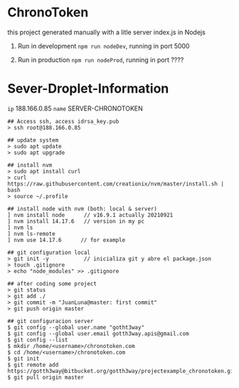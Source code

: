 # ChronoToken

this project generated manually with a litle server index.js in Nodejs

1. Run in development `npm run nodeDev`, running in port 5000

1. Run in production `npm run nodeProd`, running in port ????

# Sever-Droplet-Information

`ip` 188.166.0.85
`name` SERVER-CHRONOTOKEN

    ## Access ssh, access idrsa_key.pub
    > ssh root@188.166.0.85

    ## update system
    > sudo apt update
    > sudo apt upgrade

    ## install nvm
    > sudo apt install curl
    > curl https://raw.githubusercontent.com/creationix/nvm/master/install.sh | bash
    > source ~/.profile

    ## install node with nvm (both: local & server)
    ] nvm install node      // v16.9.1 actually 20210921
    ] nvm install 14.17.6   // version in my pc
    ] nvm ls
    ] nvm ls-remote
    ] nvm use 14.17.6      // for example

    ## git configuration local
    > git init -y           // inicializa git y abre el package.json
    > touch .gitignore
    > echo "node_modules" >> .gitignore

    ## after coding some project
    > git status
    > git add ./
    > git commit -m "JuanLuna@master: first commit"
    > git push origin master

    ## git configuracion server
    $ git config --global user.name "gotht3way"
    $ git config --global user.email gotth3way.apis@gmail.com
    $ git config --list
    $ mkdir /home/<username>/chronotoken.com
    $ cd /home/<username>/chronotoken.com
    $ git init
    $ git remote add https://gotth3way@bitbucket.org/gotth3way/projectexample_chronotoken.git
    $ git pull origin master
